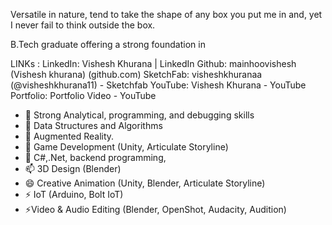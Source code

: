

Versatile in nature, tend to take the shape of any box you put me in and, yet I never fail to think outside the box.

B.Tech graduate offering a strong foundation in

LINKs :
LinkedIn: Vishesh Khurana | LinkedIn
Github: mainhoovishesh (Vishesh khurana) (github.com)
SketchFab: visheshkhuranaa (@visheshkhurana11) - Sketchfab
YouTube: Vishesh Khurana - YouTube
Portfolio: Portfolio Video - YouTube

- 🔭 Strong Analytical, programming, and debugging skills
- 🌱 Data Structures and Algorithms
- 👯 Augmented Reality.
- 🤔 Game Development (Unity, Articulate Storyline)
- 💬 C#,.Net, backend programming,
- 📫 3D Design (Blender)
- 😄 Creative Animation (Unity, Blender, Articulate Storyline)
- ⚡ IoT (Arduino, Bolt IoT)
- ⚡Video & Audio Editing (Blender, OpenShot, Audacity, Audition)


